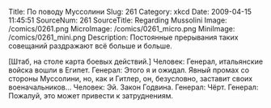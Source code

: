 Title: По поводу Муссолини 
Slug: 261 
Category: xkcd 
Date: 2009-04-15 11:45:51 
SourceNum: 261 
SourceTitle: Regarding Mussolini 
Image: /comics/0261.png 
MicroImage: /comics/0261_micro.png 
MiniImage: /comics/0261_mini.png 
Description: Постоянные прерывания таких совещаний раздражают всё больше и больше. 

[Штаб, на столе карта боевых действий.]
Человек: Генерал, итальянские войска вошли в Египет.
Генерал: Этого я и ожидал. Явный промах со стороны Муссолини, но, как и Гитлер, он, безусловно, заставит своих военачальников…
Человек: Эй. Закон Годвина.
Генерал: Чёрт.
Генерал: Пожалуй, это может привести к затруднениям.